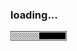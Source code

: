 ### loading...

<img src="https://github.com/tagantemartins/tagantemartins/blob/main/media/img.webp" width="90" height="15" />

<!--
**tagantemartins/tagantemartins** is a ✨ _special_ ✨ repository because its `README.md` (this file) appears on your GitHub profile.

- 🔭 I’m currently working on ...
- 🌱 I’m currently learning ...
- 👯 I’m looking to collaborate on ...
- 🤔 I’m looking for help with ...
- 📫 How to reach me: ...
-->
